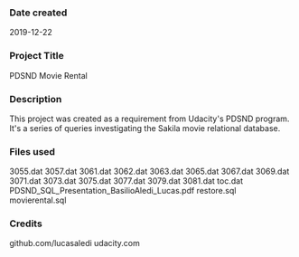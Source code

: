 ### Date created
2019-12-22

### Project Title
PDSND Movie Rental

### Description
This project was created as a requirement from Udacity's PDSND program. It's a series of queries investigating the Sakila movie relational database.

### Files used
3055.dat
3057.dat
3061.dat
3062.dat
3063.dat
3065.dat
3067.dat
3069.dat
3071.dat
3073.dat
3075.dat
3077.dat
3079.dat
3081.dat
toc.dat
PDSND_SQL_Presentation_BasilioAledi_Lucas.pdf
restore.sql
movierental.sql

### Credits
github.com/lucasaledi
udacity.com
